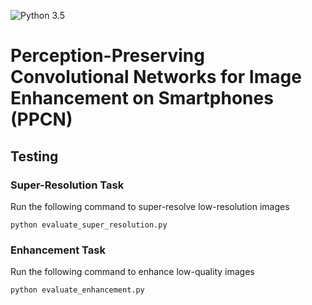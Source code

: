 ![Python 3.5](https://img.shields.io/badge/python-3.5-green.svg)
# Perception-Preserving Convolutional Networks for Image Enhancement on Smartphones (PPCN)

## Testing

### Super-Resolution Task

Run the following command to super-resolve low-resolution images

    python evaluate_super_resolution.py

### Enhancement Task

Run the following command to enhance low-quality images

    python evaluate_enhancement.py

